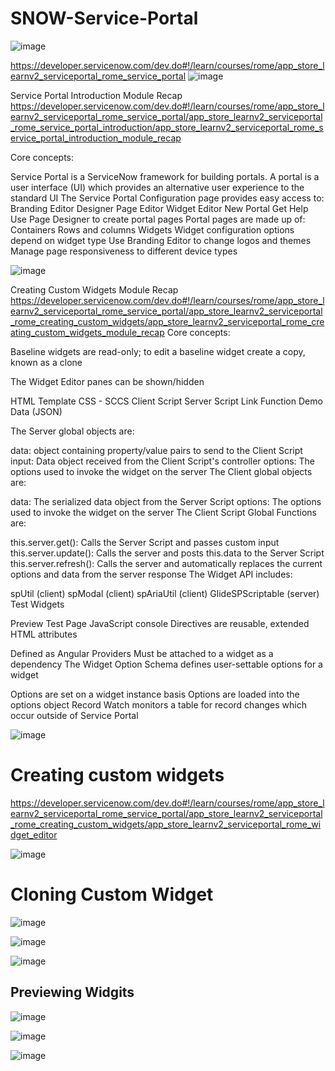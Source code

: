 # SNOW-Service-Portal
![image](https://user-images.githubusercontent.com/12488769/147889536-eaf5b80f-0e9e-4cc5-85e2-d4604f2b7b14.png)

https://developer.servicenow.com/dev.do#!/learn/courses/rome/app_store_learnv2_serviceportal_rome_service_portal
![image](https://user-images.githubusercontent.com/12488769/148446642-c5b19b2f-47c3-4cdf-b118-5321fe1af1f7.png)


Service Portal Introduction Module Recap
https://developer.servicenow.com/dev.do#!/learn/courses/rome/app_store_learnv2_serviceportal_rome_service_portal/app_store_learnv2_serviceportal_rome_service_portal_introduction/app_store_learnv2_serviceportal_rome_service_portal_introduction_module_recap

Core concepts:

Service Portal is a ServiceNow framework for building portals. A portal is a user interface (UI) which provides an alternative user experience to the standard UI
The Service Portal Configuration page provides easy access to:
Branding Editor
Designer
Page Editor
Widget Editor
New Portal
Get Help
Use Page Designer to create portal pages
Portal pages are made up of:
Containers
Rows and columns
Widgets
Widget configuration options depend on widget type
Use Branding Editor to change logos and themes
Manage page responsiveness to different device types

![image](https://user-images.githubusercontent.com/12488769/148442386-2c6507b4-f03f-4251-9c25-c08e688366bd.png)


Creating Custom Widgets Module Recap
https://developer.servicenow.com/dev.do#!/learn/courses/rome/app_store_learnv2_serviceportal_rome_service_portal/app_store_learnv2_serviceportal_rome_creating_custom_widgets/app_store_learnv2_serviceportal_rome_creating_custom_widgets_module_recap
Core concepts:

Baseline widgets are read-only; to edit a baseline widget create a copy, known as a clone

The Widget Editor panes can be shown/hidden

HTML Template
CSS - SCCS
Client Script
Server Script
Link Function
Demo Data (JSON)

The Server global objects are:

data: object containing property/value pairs to send to the Client Script
input: Data object received from the Client Script's controller
options: The options used to invoke the widget on the server
The Client global objects are:

data: The serialized data object from the Server Script
options: The options used to invoke the widget on the server
The Client Script Global Functions are:

this.server.get(): Calls the Server Script and passes custom input
this.server.update(): Calls the server and posts this.data to the Server Script
this.server.refresh(): Calls the server and automatically replaces the current options and data from the server response
The Widget API includes:

spUtil (client)
spModal (client)
spAriaUtil (client)
GlideSPScriptable (server)
Test Widgets

Preview
Test Page
JavaScript console
Directives are reusable, extended HTML attributes

Defined as Angular Providers
Must be attached to a widget as a dependency
The Widget Option Schema defines user-settable options for a widget

Options are set on a widget instance basis
Options are loaded into the options object
Record Watch monitors a table for record changes which occur outside of Service Portal

![image](https://user-images.githubusercontent.com/12488769/148442405-ab0af0a6-1596-49d4-abf6-febc3dd2251e.png)


# Creating custom widgets
https://developer.servicenow.com/dev.do#!/learn/courses/rome/app_store_learnv2_serviceportal_rome_service_portal/app_store_learnv2_serviceportal_rome_creating_custom_widgets/app_store_learnv2_serviceportal_rome_widget_editor

![image](https://user-images.githubusercontent.com/12488769/148442859-87e11ad9-281f-48fa-ae17-54f9b1e6368b.png)

# Cloning Custom Widget
![image](https://user-images.githubusercontent.com/12488769/148443067-143641fa-a2bb-4bbc-a5c5-50c8c5275a35.png)

![image](https://user-images.githubusercontent.com/12488769/148443230-6902b398-1bcc-4d52-818f-de2a6523f933.png)

![image](https://user-images.githubusercontent.com/12488769/148443621-2a3de2a2-ef99-4bf8-8982-92564338b539.png)

## Previewing Widgits
![image](https://user-images.githubusercontent.com/12488769/148443988-066f4d5b-e91b-417d-90bd-a0facba6acf3.png)

![image](https://user-images.githubusercontent.com/12488769/148445348-aed981fb-d009-4b58-9612-56693aa3d551.png)

![image](https://user-images.githubusercontent.com/12488769/148449187-bd2c1209-f2a8-45d9-b9e5-2f6c0ee35653.png)



